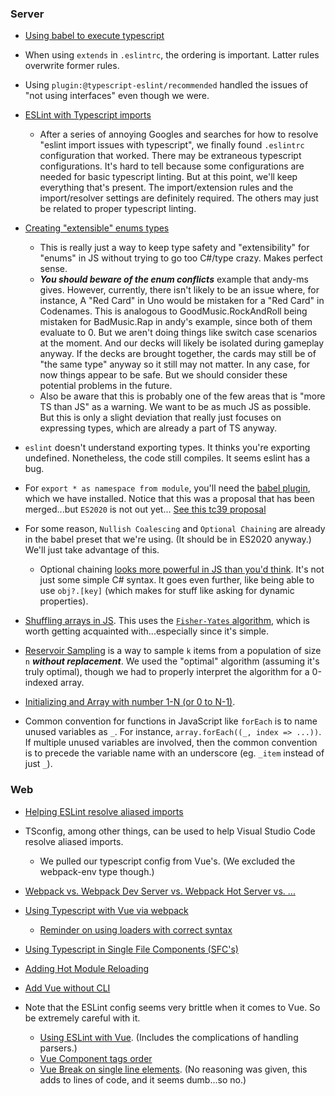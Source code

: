 ### Server

- [Using babel to execute typescript](https://github.com/babel/babel/issues/6353)

- When using `extends` in `.eslintrc`, the ordering is important. Latter rules overwrite former rules.

- Using `plugin:@typescript-eslint/recommended` handled the issues of "not using interfaces" even though we were.

- [ESLint with Typescript imports](https://github.com/alexgorbatchev/eslint-import-resolver-typescript)

  - After a series of annoying Googles and searches for how to resolve "eslint import issues with typescript", we finally found `.eslintrc` configuration that worked. There may be extraneous typescript configurations. It's hard to tell because some configurations are needed for basic typescript linting. But at this point, we'll keep everything that's present. The import/extension rules and the import/resolver settings are definitely required. The others may just be related to proper typescript linting.

- [Creating "extensible" enums types](https://github.com/Microsoft/TypeScript/issues/17059#issuecomment-314156677)

  - This is really just a way to keep type safety and "extensibility" for "enums" in JS without trying to go too C#/type crazy. Makes perfect sense.
  - **_You should beware of the enum conflicts_** example that andy-ms gives. However, currently, there isn't likely to be an issue where, for instance, A "Red Card" in Uno would be mistaken for a "Red Card" in Codenames. This is analogous to GoodMusic.RockAndRoll being mistaken for BadMusic.Rap in andy's example, since both of them evaluate to 0. But we aren't doing things like switch case scenarios at the moment. And our decks will likely be isolated during gameplay anyway. If the decks are brought together, the cards may still be of "the same type" anyway so it still may not matter. In any case, for now things appear to be safe. But we should consider these potential problems in the future.
  - Also be aware that this is probably one of the few areas that is "more TS than JS" as a warning. We want to be as much JS as possible. But this is only a slight deviation that really just focuses on expressing types, which are already a part of TS anyway.

- `eslint` doesn't understand exporting types. It thinks you're exporting undefined. Nonetheless, the code still compiles. It seems eslint has a bug.

- For `export * as namespace from module`, you'll need the [babel plugin](https://babeljs.io/docs/en/babel-plugin-proposal-export-namespace-from), which we have installed. Notice that this was a proposal that has been merged...but `ES2020` is not out yet... [See this tc39 proposal](https://github.com/tc39/proposal-export-ns-from)

- For some reason, `Nullish Coalescing` and `Optional Chaining` are already in the babel preset that we're using. (It should be in ES2020 anyway.) We'll just take advantage of this.

  - Optional chaining [looks more powerful in JS than you'd think](https://github.com/tc39/proposal-optional-chaining). It's not just some simple C# syntax. It goes even further, like being able to use `obj?.[key]` (which makes for stuff like asking for dynamic properties).

- [Shuffling arrays in JS](https://stackoverflow.com/questions/6274339/how-can-i-shuffle-an-array). This uses the [`Fisher-Yates` algorithm](https://en.wikipedia.org/wiki/Fisher%E2%80%93Yates_shuffle#The_modern_algorithm), which is worth getting acquainted with...especially since it's simple.

- [Reservoir Sampling](https://en.wikipedia.org/wiki/Reservoir_sampling) is a way to sample `k` items from a population of size `n` **_without replacement_**. We used the "optimal" algorithm (assuming it's truly optimal), though we had to properly interpret the algorithm for a 0-indexed array.

- [Initializing and Array with number 1-N (or 0 to N-1)](https://stackoverflow.com/questions/3746725/how-to-create-an-array-containing-1-n).

- Common convention for functions in JavaScript like `forEach` is to name unused variables as `_`. For instance, `array.forEach((_, index => ...))`. If multiple unused variables are involved, then the common convention is to precede the variable name with an underscore (eg. `_item` instead of just `_`).

### Web

- [Helping ESLint resolve aliased imports](https://github.com/johvin/eslint-import-resolver-alias)

- TSconfig, among other things, can be used to help Visual Studio Code resolve aliased imports.

  - We pulled our typescript config from Vue's. (We excluded the webpack-env type though.)

- [Webpack vs. Webpack Dev Server vs. Webpack Hot Server vs. ...](https://stackoverflow.com/questions/42294827/webpack-vs-webpack-dev-server-vs-webpack-dev-middleware-vs-webpack-hot-middlewar)

- [Using Typescript with Vue via webpack](https://alexjover.com/blog/integrate-typescript-in-your-vue-project/)

  - [Reminder on using loaders with correct syntax](https://webpack.js.org/concepts/loaders/)

- [Using Typescript in Single File Components (SFC's)](https://alligator.io/vuejs/using-typescript-with-vue/)

- [Adding Hot Module Reloading](https://github.com/webpack-contrib/webpack-hot-middleware)

- [Add Vue without CLI](https://www.freecodecamp.org/news/how-to-create-a-vue-js-app-using-single-file-components-without-the-cli-7e73e5b8244f/)

- Note that the ESLint config seems very brittle when it comes to Vue. So be extremely careful with it.
  - [Using ESLint with Vue](https://vuejs.github.io/eslint-plugin-vue/user-guide/#installation). (Includes the complications of handling parsers.)
  - [Vue Component tags order](https://github.com/vuejs/eslint-plugin-vue/blob/master/docs/rules/component-tags-order.md)
  - [Vue Break on single line elements](https://github.com/vuejs/eslint-plugin-vue/blob/master/docs/rules/singleline-html-element-content-newline.md0). (No reasoning was given, this adds to lines of code, and it seems dumb...so no.)
